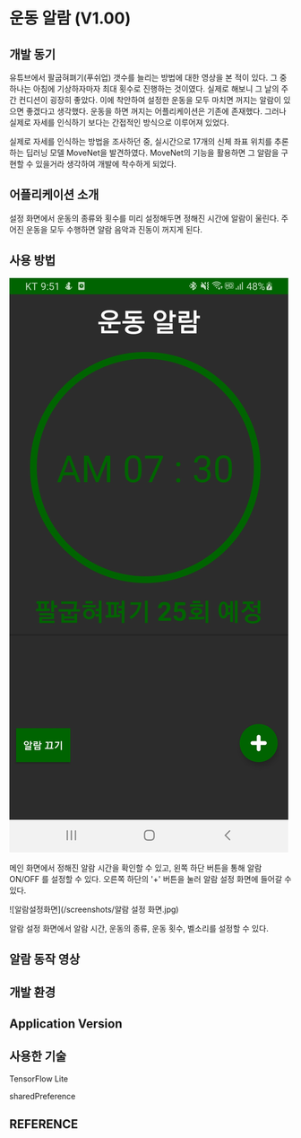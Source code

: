 # 운동 알람 (V1.00)

## 개발 동기
유튜브에서 팔굽혀펴기(푸쉬업) 갯수를 늘리는 방법에 대한 영상을 본 적이 있다. 그 중 하나는 아침에 기상하자마자 최대 횟수로 진행하는 것이였다.
실제로 해보니 그 날의 주간 컨디션이 굉장히 좋았다. 이에 착안하여 설정한 운동을 모두 마치면 꺼지는 알람이 있으면 좋겠다고 생각했다.
운동을 하면 꺼지는 어플리케이션은 기존에 존재했다. 그러나 실제로 자세를 인식하기 보다는 간접적인 방식으로 이루어져 있었다.

실제로 자세를 인식하는 방법을 조사하던 중, 실시간으로 17개의 신체 좌표 위치를 추론하는 딥러닝 모델 MoveNet을 발견하였다.
MoveNet의 기능을 활용하면 그 알람을 구현할 수 있을거라 생각하여 개발에 착수하게 되었다.

## 어플리케이션 소개
설정 화면에서 운동의 종류와 횟수를 미리 설정해두면 정해진 시간에 알람이 울린다. 주어진 운동을 모두 수행하면 알람 음악과 진동이 꺼지게 된다.

## 사용 방법
![메인화면](/screenshots/메인화면.jpg)

메인 화면에서 정해진 알람 시간을 확인할 수 있고, 왼쪽 하단 버튼을 통해 알람 ON/OFF 를 설정할 수 있다. 오른쪽 하단의 '+' 버튼을 눌러 알람 설정 화면에 들어갈 수 있다.


![알람설정화면](/screenshots/알람 설정 화면.jpg)

알람 설정 화면에서 알람 시간, 운동의 종류, 운동 횟수, 벨소리를 설정할 수 있다. 

## 알람 동작 영상

## 개발 환경

## Application Version

## 사용한 기술  
TensorFlow Lite

sharedPreference


## REFERENCE
